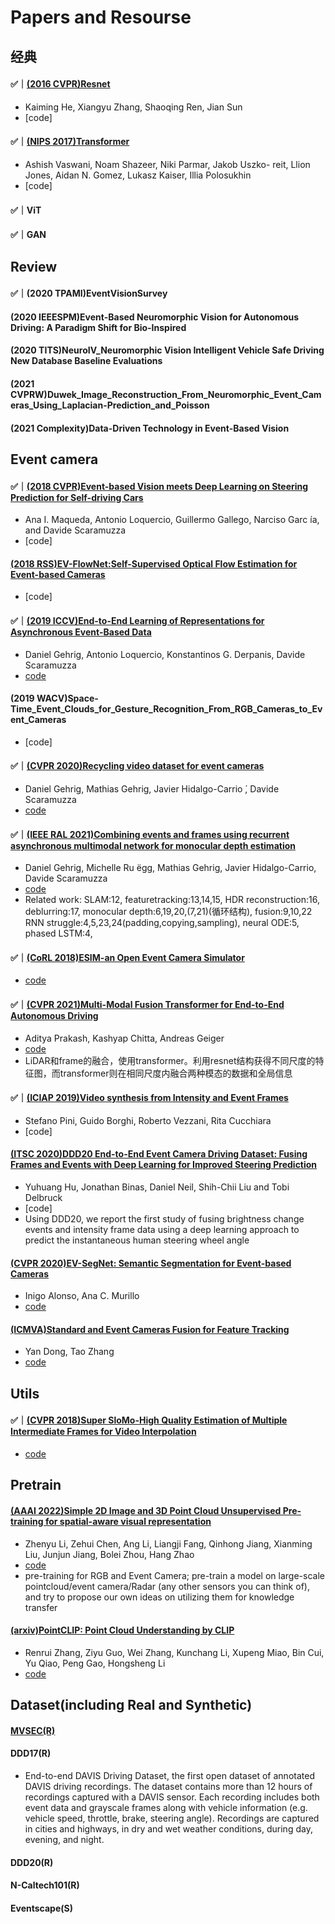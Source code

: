# Papers and Resourse
## 经典
#### ✅｜[(2016 CVPR)Resnet](https://arxiv.org/pdf/1512.03385.pdf)
- Kaiming He, Xiangyu Zhang, Shaoqing Ren, Jian Sun
- [code]


#### ✅｜[(NIPS 2017)Transformer](https://arxiv.org/abs/1706.03762) 
- Ashish Vaswani, Noam Shazeer, Niki Parmar, Jakob Uszko- reit, Llion Jones, Aidan N. Gomez, Lukasz Kaiser, Illia Polosukhin
- [code]

#### ✅｜ViT

#### ✅｜GAN

## Review

#### ✅｜(2020 TPAMI)EventVisionSurvey


#### (2020 IEEESPM)Event-Based Neuromorphic Vision for Autonomous Driving: A Paradigm Shift for Bio-Inspired


#### (2020 TITS)NeuroIV_Neuromorphic Vision Intelligent Vehicle Safe Driving New Database Baseline Evaluations


#### (2021 CVPRW)Duwek_Image_Reconstruction_From_Neuromorphic_Event_Cameras_Using_Laplacian-Prediction_and_Poisson


#### (2021 Complexity)Data-Driven Technology in Event-Based Vision

## Event camera

#### ✅｜[(2018 CVPR)Event-based Vision meets Deep Learning on Steering Prediction for Self-driving Cars](https://arxiv.org/pdf/1804.01310.pdf)
- Ana I. Maqueda, Antonio Loquercio, Guillermo Gallego, Narciso Garc ́ıa, and Davide Scaramuzza
- [code]


#### [(2018 RSS)EV-FlowNet:Self-Supervised Optical Flow Estimation for Event-based Cameras](https://arxiv.org/pdf/1802.06898.pdf)
- [code]


#### ✅｜[(2019 ICCV)End-to-End Learning of Representations for Asynchronous Event-Based Data](http://rpg.ifi.uzh.ch/docs/ICCV19_Gehrig.pdf)
- Daniel Gehrig, Antonio Loquercio, Konstantinos G. Derpanis, Davide Scaramuzza
- [code](https://github.com/uzh-rpg/rpg_event_representation_learning)


#### (2019 WACV)Space-Time_Event_Clouds_for_Gesture_Recognition_From_RGB_Cameras_to_Event_Cameras
- [code]


#### ✅｜[(CVPR 2020)Recycling video dataset for event cameras](http://rpg.ifi.uzh.ch/docs/CVPR20_Gehrig.pdf) 
- Daniel Gehrig, Mathias Gehrig, Javier Hidalgo-Carrio ́, Davide Scaramuzza
- [code](https://github.com/uzh-rpg/rpg_vid2e)


#### ✅｜[(IEEE RAL 2021)Combining events and frames using recurrent asynchronous multimodal network for monocular depth estimation](http://rpg.ifi.uzh.ch/RAMNet.html) 
- Daniel Gehrig, Michelle Ru ̈egg, Mathias Gehrig, Javier Hidalgo-Carrio, Davide Scaramuzza
- [code](http://rpg.ifi.uzh.ch/RAMNet.html)
- Related work: SLAM:12, featuretracking:13,14,15, HDR reconstruction:16, deblurring:17, monocular depth:6,19,20,(7,21)(循环结构), fusion:9,10,22
                RNN struggle:4,5,23,24(padding,copying,sampling), neural ODE:5, phased LSTM:4, 


#### ✅｜[(CoRL 2018)ESIM-an Open Event Camera Simulator](http://rpg.ifi.uzh.ch/docs/CORL18_Rebecq.pdf)
- [code](https://github.com/uzh-rpg/rpg_esim)


#### ✅｜[(CVPR 2021)Multi-Modal Fusion Transformer for End-to-End Autonomous Driving](https://arxiv.org/pdf/2104.09224.pdf) 
- Aditya Prakash, Kashyap Chitta, Andreas Geiger
- [code](https://github.com/autonomousvision/transfuser)
- LiDAR和frame的融合，使用transformer。利用resnet结构获得不同尺度的特征图，而transformer则在相同尺度内融合两种模态的数据和全局信息


#### ✅｜[(ICIAP 2019)Video synthesis from Intensity and Event Frames](https://iris.unimore.it/retrieve/handle/11380/1178955/233862/ICIAP19_Event_Cameras.pdf)
- Stefano Pini, Guido Borghi, Roberto Vezzani, Rita Cucchiara
- [code]


#### [(ITSC 2020)DDD20 End-to-End Event Camera Driving Dataset: Fusing Frames and Events with Deep Learning for Improved Steering Prediction](https://arxiv.org/pdf/2005.08605.pdf)
- Yuhuang Hu, Jonathan Binas, Daniel Neil, Shih-Chii Liu and Tobi Delbruck
- [code]
- Using DDD20, we report the first study of fusing brightness change events and intensity frame data using a deep learning approach to predict the instantaneous human steering wheel angle

#### [(CVPR 2020)EV-SegNet: Semantic Segmentation for Event-based Cameras](https://drive.google.com/file/d/1eTX6GXy5qP9I4PWdD4MkRRbEtfg65XCr/view)
- Inigo Alonso, Ana C. Murillo
- [code](https://github.com/xupinjie/Ev-SegNet)

#### [(ICMVA)Standard and Event Cameras Fusion for Feature Tracking](https://dl.acm.org/doi/10.1145/3459066.3459075)
- Yan Dong, Tao Zhang
- [code](https://github.com/LarryDong/FusionTracking)

## Utils

#### ✅｜[(CVPR 2018)Super SloMo-High Quality Estimation of Multiple Intermediate Frames for Video Interpolation](https://arxiv.org/abs/1712.00080) 
- [code](https://github.com/avinashpaliwal/Super-SloMo)

## Pretrain

#### [(AAAI 2022)Simple 2D Image and 3D Point Cloud Unsupervised Pre-training for spatial-aware visual representation](https://arxiv.org/abs/2112.04680) 
- Zhenyu Li, Zehui Chen, Ang Li, Liangji Fang, Qinhong Jiang, Xianming Liu, Junjun Jiang, Bolei Zhou, Hang Zhao
- [code](https://github.com/zhyever/SimIPU)
- pre-training for RGB and Event Camera; pre-train a model on large-scale pointcloud/event camera/Radar (any other sensors you can think of), and try to propose our own ideas on utilizing them for knowledge transfer


#### [(arxiv)PointCLIP: Point Cloud Understanding by CLIP](https://arxiv.org/abs/2112.02413) 
- Renrui Zhang, Ziyu Guo, Wei Zhang, Kunchang Li, Xupeng Miao, Bin Cui, Yu Qiao, Peng Gao, Hongsheng Li
- [code](https://github.com/ZrrSkywalker/PointCLIP)


## Dataset(including Real and Synthetic)

#### [MVSEC(R)](https://daniilidis-group.github.io/mvsec/download/)

#### DDD17(R)
- End-to-end DAVIS Driving Dataset, the first open dataset of annotated DAVIS driving recordings. The dataset contains more than 12 hours of recordings captured with a DAVIS sensor. Each recording includes both event data and grayscale frames along with vehicle information (e.g. vehicle speed, throttle, brake, steering angle). Recordings are captured in cities and highways, in dry and wet weather conditions, during day, evening, and night.

#### DDD20(R)

#### N-Caltech101(R)

#### Eventscape(S)
